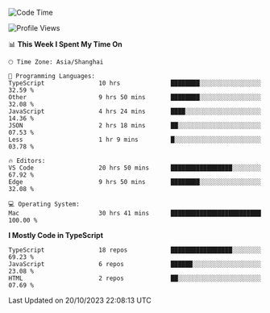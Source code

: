 <!--START_SECTION:waka-->
![Code Time](http://img.shields.io/badge/Code%20Time-5%2C311%20hrs%2024%20mins-blue)

![Profile Views](http://img.shields.io/badge/Profile%20Views-0-blue)

📊 **This Week I Spent My Time On** 

```text
🕑︎ Time Zone: Asia/Shanghai

💬 Programming Languages: 
TypeScript               10 hrs              ████████░░░░░░░░░░░░░░░░░   32.59 % 
Other                    9 hrs 50 mins       ████████░░░░░░░░░░░░░░░░░   32.08 % 
JavaScript               4 hrs 24 mins       ████░░░░░░░░░░░░░░░░░░░░░   14.36 % 
JSON                     2 hrs 18 mins       ██░░░░░░░░░░░░░░░░░░░░░░░   07.53 % 
Less                     1 hr 9 mins         █░░░░░░░░░░░░░░░░░░░░░░░░   03.78 % 

🔥 Editors: 
VS Code                  20 hrs 50 mins      █████████████████░░░░░░░░   67.92 % 
Edge                     9 hrs 50 mins       ████████░░░░░░░░░░░░░░░░░   32.08 % 

💻 Operating System: 
Mac                      30 hrs 41 mins      █████████████████████████   100.00 % 
```

**I Mostly Code in TypeScript** 

```text
TypeScript               18 repos            █████████████████░░░░░░░░   69.23 % 
JavaScript               6 repos             ██████░░░░░░░░░░░░░░░░░░░   23.08 % 
HTML                     2 repos             ██░░░░░░░░░░░░░░░░░░░░░░░   07.69 % 
```




 Last Updated on 20/10/2023 22:08:13 UTC
<!--END_SECTION:waka-->

